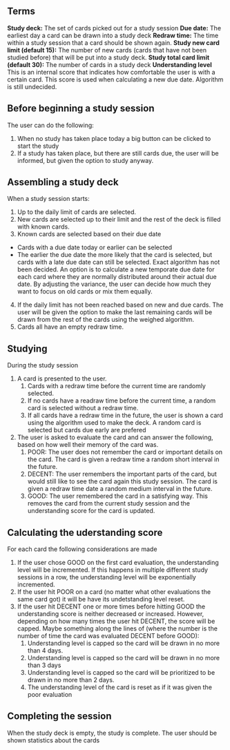 ## Terms
**Study deck:** The set of cards picked out for a study session
**Due date:** The earliest day a card can be drawn into a study deck
**Redraw time:** The time within a study session that a card should be shown again.
**Study new card limit (default 15):** The number of new cards (cards that have not been studied before) that will be put into a study deck.
**Study total card limit (default 30):** The number of cards in a study deck
**Understanding level** This is an internal score that indicates how comfortable the user is with a certain card. This score is used when calculating a new due date. Algorithm is still undecided.

## Before beginning a study session
The user can do the following:
1. When no study has taken place today a big button can be clicked to start the study
2. If a study has taken place, but there are still cards due, the user will be informed, but given the option to study anyway.

## Assembling a study deck
When a study session starts:
1. Up to the daily limit of cards are selected.
2. New cards are selected up to their limit and the rest of the deck is filled with known cards.
3. Known cards are selected based on their due date
- Cards with a due date today or earlier can be selected
- The earlier the due date the more likely that the card is selected, but cards with a late due date can still be selected. Exact algorithm has not been decided. An option is to calculate a new temporate due date for each card where they are normally distributed around their actual due date. By adjusting the variance, the user can decide how much they want to focus on old cards or mix them equally.
4. If the daily limit has not been reached based on new and due cards. The user will be given the option to make the last remaining cards will be drawn from the rest of the cards using the weighed algorithm.
5. Cards all have an empty redraw time.

## Studying
During the study session
1. A card is presented to the user.
    1. Cards with a redraw time before the current time are randomly selected.
    2. If no cards have a readraw time before the current time, a random card is selected without a redraw time.
    3. If all cards have a redraw time in the future, the user is shown a card using the algorithm used to make the deck. A random card is selected but cards due early are prefered
2. The user is asked to evaluate the card and can answer the following, based on how well their memory of the card was.
    1. POOR: The user does not remember the card or important details on the card. The card is given a redraw time a random short interval in the future.
    2. DECENT: The user remembers the important parts of the card, but would still like to see the card again this study session. The card is given a redraw time date a random medium interval in the future.
    3. GOOD: The user remembered the card in a satisfying way. This removes the card from the current study session and the understanding score for the card is updated.

## Calculating the uderstanding score
For each card the following considerations are made
1. If the user chose GOOD on the first card evaluation, the understanding level will be incremented. If this happens in multiple different study sessions in a row, the understanding level will be exponentially incremented.
2. If the user hit POOR on a card (no matter what other evaluations the same card got) it will be have its undetstanding level reset.
3. If the user hit DECENT one or more times before hitting GOOD the understanding score is neither decreased or increased. However, depending on how many times the user hit DECENT, the score will be capped.
Maybe something along the lines of (where the number is the number of time the card was evaluated DECENT before GOOD):
    1. Understanding level is capped so the card will be drawn in no more than 4 days.
    2. Understanding level is capped so the card will be drawn in  no more than 3 days
    3. Understanding level is capped so the card will be prioritized to be drawn in no more than 2 days.
    4. The understanding level of the card is reset as if it was given the poor evaluation

## Completing the session
When the study deck is empty, the study is complete.
The user should be shown statistics about the cards